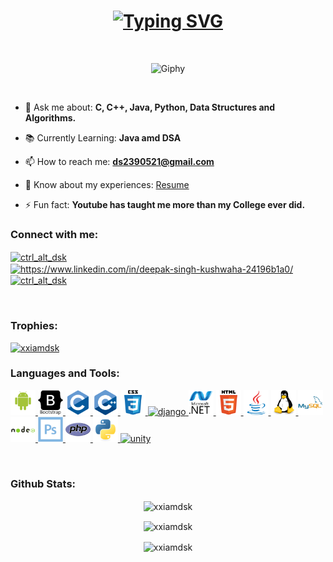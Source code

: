 <h1 align="center">
    <a href="https://git.io/typing-svg">
    <img src="https://readme-typing-svg.demolab.com?font=Fira+Code&weight=900&size=21&pause=1000&center=true&vCenter=true&width=435&lines=Hello+There!+%F0%9F%91%8B;This+is+Deepak+Singh+Kushwaha...;Nice+to+Meet+You" alt="Typing SVG" /></a>
 </h1>
 
 
 <br>
 <p align="center">
  <img src="https://github.com/xxiamdsk/xxiamdsk/blob/main/github_banner.png" alt="Giphy" width="700px" height="300px" >
 </p>
 
 <br>
 
 - 💬 Ask me about: **C, C++, Java, Python, Data Structures and Algorithms.**
 
 - 📚 Currently Learning: **Java amd DSA**
 
 - 📫 How to reach me: **ds2390521@gmail.com**
 
 - 📄 Know about my experiences: [Resume](https://drive.google.com/file/d/12CSsASJ0-M_B50dKr9VFU9tarGf8kn5h/view?usp=sharing)
 
 - ⚡ Fun fact: **Youtube has taught me more than my College ever did.**
 
 
 
 
 
 
 <h3 align="left">Connect with me:</h3>
 <p align="left">
 <a href="https://twitter.com/ctrl_alt_dsk" target="blank"><img align="center" src="https://raw.githubusercontent.com/rahuldkjain/github-profile-readme-generator/master/src/images/icons/Social/twitter.svg" alt="ctrl_alt_dsk" height="30" width="40" /></a>
 <a href="https://linkedin.com/in/https://www.linkedin.com/in/deepak-singh-kushwaha-24196b1a0/" target="blank"><img align="center" src="https://raw.githubusercontent.com/rahuldkjain/github-profile-readme-generator/master/src/images/icons/Social/linked-in-alt.svg" alt="https://www.linkedin.com/in/deepak-singh-kushwaha-24196b1a0/" height="30" width="40" /></a>
 <a href="https://instagram.com/ctrl_alt_dsk" target="blank"><img align="center" src="https://raw.githubusercontent.com/rahuldkjain/github-profile-readme-generator/master/src/images/icons/Social/instagram.svg" alt="ctrl_alt_dsk" height="30" width="40" /></a>
 </p>
 
 
 
 
 <br>
 <h3 align="left">Trophies:</h3>
 <p align="left"> <a href="https://github.com/ryo-ma/github-profile-trophy"><img src="https://github-profile-trophy.vercel.app/?username=xxiamdsk" alt="xxiamdsk" /></a> </p>
 
 
 
 
 <h3 align="left">Languages and Tools:</h3>
 <p align="left"> <a href="https://developer.android.com" target="_blank" rel="noreferrer"> <img src="https://raw.githubusercontent.com/devicons/devicon/master/icons/android/android-original-wordmark.svg" alt="android" width="40" height="40"/> </a> <a href="https://getbootstrap.com" target="_blank" rel="noreferrer"> <img src="https://raw.githubusercontent.com/devicons/devicon/master/icons/bootstrap/bootstrap-plain-wordmark.svg" alt="bootstrap" width="40" height="40"/> </a> <a href="https://www.cprogramming.com/" target="_blank" rel="noreferrer"> <img src="https://raw.githubusercontent.com/devicons/devicon/master/icons/c/c-original.svg" alt="c" width="40" height="40"/> </a> <a href="https://www.w3schools.com/cpp/" target="_blank" rel="noreferrer"> <img src="https://raw.githubusercontent.com/devicons/devicon/master/icons/cplusplus/cplusplus-original.svg" alt="cplusplus" width="40" height="40"/> </a> <a href="https://www.w3schools.com/css/" target="_blank" rel="noreferrer"> <img src="https://raw.githubusercontent.com/devicons/devicon/master/icons/css3/css3-original-wordmark.svg" alt="css3" width="40" height="40"/> </a> <a href="https://www.djangoproject.com/" target="_blank" rel="noreferrer"> <img src="https://cdn.worldvectorlogo.com/logos/django.svg" alt="django" width="40" height="40"/> </a> <a href="https://dotnet.microsoft.com/" target="_blank" rel="noreferrer"> <img src="https://raw.githubusercontent.com/devicons/devicon/master/icons/dot-net/dot-net-original-wordmark.svg" alt="dotnet" width="40" height="40"/> </a> <a href="https://www.w3.org/html/" target="_blank" rel="noreferrer"> <img src="https://raw.githubusercontent.com/devicons/devicon/master/icons/html5/html5-original-wordmark.svg" alt="html5" width="40" height="40"/> </a> <a href="https://www.java.com" target="_blank" rel="noreferrer"> <img src="https://raw.githubusercontent.com/devicons/devicon/master/icons/java/java-original.svg" alt="java" width="40" height="40"/> </a> <a href="https://www.linux.org/" target="_blank" rel="noreferrer"> <img src="https://raw.githubusercontent.com/devicons/devicon/master/icons/linux/linux-original.svg" alt="linux" width="40" height="40"/> </a> <a href="https://www.mysql.com/" target="_blank" rel="noreferrer"> <img src="https://raw.githubusercontent.com/devicons/devicon/master/icons/mysql/mysql-original-wordmark.svg" alt="mysql" width="40" height="40"/> </a> <a href="https://nodejs.org" target="_blank" rel="noreferrer"> <img src="https://raw.githubusercontent.com/devicons/devicon/master/icons/nodejs/nodejs-original-wordmark.svg" alt="nodejs" width="40" height="40"/> </a> <a href="https://www.photoshop.com/en" target="_blank" rel="noreferrer"> <img src="https://raw.githubusercontent.com/devicons/devicon/master/icons/photoshop/photoshop-line.svg" alt="photoshop" width="40" height="40"/> </a> <a href="https://www.php.net" target="_blank" rel="noreferrer"> <img src="https://raw.githubusercontent.com/devicons/devicon/master/icons/php/php-original.svg" alt="php" width="40" height="40"/> </a> <a href="https://www.python.org" target="_blank" rel="noreferrer"> <img src="https://raw.githubusercontent.com/devicons/devicon/master/icons/python/python-original.svg" alt="python" width="40" height="40"/> </a> <a href="https://unity.com/" target="_blank" rel="noreferrer"> <img src="https://www.vectorlogo.zone/logos/unity3d/unity3d-icon.svg" alt="unity" width="40" height="40"/> </a> </p>
 
 <br>
  
 
 
 
 
 <h3 align="left">Github Stats:</h3>
 <div align="center">
 <p><img align="center" src="https://github-readme-stats.vercel.app/api/top-langs?username=xxiamdsk&show_icons=true&locale=en&layout=compact" alt="xxiamdsk" /></p>
 
 <p><img align="center" src="https://github-readme-stats.vercel.app/api?username=xxiamdsk&show_icons=true&locale=en" alt="xxiamdsk" /></p>
 
 <p><img align="center" src="https://github-readme-streak-stats.herokuapp.com/?user=xxiamdsk&" alt="xxiamdsk" /></p>
 
 </div>
 
